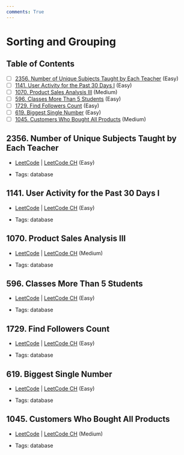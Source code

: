 ```yaml
---
comments: True
---
```


# Sorting and Grouping

## Table of Contents

- [ ] [2356. Number of Unique Subjects Taught by Each Teacher](https://leetcode.cn/problems/number-of-unique-subjects-taught-by-each-teacher/) (Easy)
- [ ] [1141. User Activity for the Past 30 Days I](https://leetcode.cn/problems/user-activity-for-the-past-30-days-i/) (Easy)
- [ ] [1070. Product Sales Analysis III](https://leetcode.cn/problems/product-sales-analysis-iii/) (Medium)
- [ ] [596. Classes More Than 5 Students](https://leetcode.cn/problems/classes-more-than-5-students/) (Easy)
- [ ] [1729. Find Followers Count](https://leetcode.cn/problems/find-followers-count/) (Easy)
- [ ] [619. Biggest Single Number](https://leetcode.cn/problems/biggest-single-number/) (Easy)
- [ ] [1045. Customers Who Bought All Products](https://leetcode.cn/problems/customers-who-bought-all-products/) (Medium)

## 2356. Number of Unique Subjects Taught by Each Teacher

-   [LeetCode](https://leetcode.com/problems/number-of-unique-subjects-taught-by-each-teacher/) | [LeetCode CH](https://leetcode.cn/problems/number-of-unique-subjects-taught-by-each-teacher/) (Easy)

-   Tags: database
## 1141. User Activity for the Past 30 Days I

-   [LeetCode](https://leetcode.com/problems/user-activity-for-the-past-30-days-i/) | [LeetCode CH](https://leetcode.cn/problems/user-activity-for-the-past-30-days-i/) (Easy)

-   Tags: database
## 1070. Product Sales Analysis III

-   [LeetCode](https://leetcode.com/problems/product-sales-analysis-iii/) | [LeetCode CH](https://leetcode.cn/problems/product-sales-analysis-iii/) (Medium)

-   Tags: database
## 596. Classes More Than 5 Students

-   [LeetCode](https://leetcode.com/problems/classes-more-than-5-students/) | [LeetCode CH](https://leetcode.cn/problems/classes-more-than-5-students/) (Easy)

-   Tags: database
## 1729. Find Followers Count

-   [LeetCode](https://leetcode.com/problems/find-followers-count/) | [LeetCode CH](https://leetcode.cn/problems/find-followers-count/) (Easy)

-   Tags: database
## 619. Biggest Single Number

-   [LeetCode](https://leetcode.com/problems/biggest-single-number/) | [LeetCode CH](https://leetcode.cn/problems/biggest-single-number/) (Easy)

-   Tags: database
## 1045. Customers Who Bought All Products

-   [LeetCode](https://leetcode.com/problems/customers-who-bought-all-products/) | [LeetCode CH](https://leetcode.cn/problems/customers-who-bought-all-products/) (Medium)

-   Tags: database
